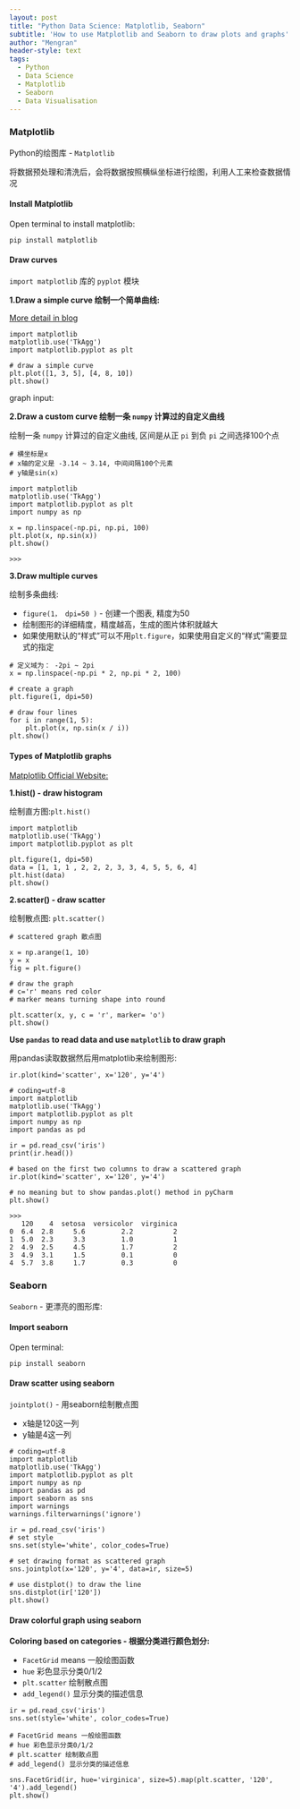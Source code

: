 ```yaml
---
layout: post
title: "Python Data Science: Matplotlib, Seaborn"
subtitle: 'How to use Matplotlib and Seaborn to draw plots and graphs'
author: "Mengran"
header-style: text
tags:
  - Python
  - Data Science
  - Matplotlib
  - Seaborn
  - Data Visualisation
---
```


### Matplotlib

Python的绘图库 - `Matplotlib`

将数据预处理和清洗后，会将数据按照横纵坐标进行绘图，利用人工来检查数据情况

#### Install Matplotlib

Open terminal to install matplotlib:

`pip install matplotlib`

#### Draw curves

`import matplotlib` 库的 `pyplot` 模块

**1.Draw a simple curve 绘制一个简单曲线:**

[More detail in blog](shttps://blog.csdn.net/whereismatrix/article/details/78195783)

```vim
import matplotlib
matplotlib.use('TkAgg')
import matplotlib.pyplot as plt

# draw a simple curve
plt.plot([1, 3, 5], [4, 8, 10])
plt.show()

```

graph input:


**2.Draw a custom curve 绘制一条 `numpy` 计算过的自定义曲线**

绘制一条 `numpy` 计算过的自定义曲线, 区间是从正 `pi` 到负 `pi` 之间选择100个点

```vim
# 横坐标是x
# x轴的定义是 -3.14 ~ 3.14, 中间间隔100个元素
# y轴是sin(x)

import matplotlib
matplotlib.use('TkAgg')
import matplotlib.pyplot as plt
import numpy as np

x = np.linspace(-np.pi, np.pi, 100)
plt.plot(x, np.sin(x))
plt.show()

>>>

```

**3.Draw multiple curves**

绘制多条曲线:
- `figure(1， dpi=50 )` - 创建一个图表, 精度为50
- 绘制图形的详细精度，精度越高，生成的图片体积就越大
- 如果使用默认的“样式”可以不用`plt.figure`，如果使用自定义的“样式”需要显式的指定

```vim
# 定义域为： -2pi ~ 2pi
x = np.linspace(-np.pi * 2, np.pi * 2, 100)

# create a graph
plt.figure(1, dpi=50)

# draw four lines
for i in range(1, 5):
    plt.plot(x, np.sin(x / i))
plt.show()

```

#### Types of Matplotlib graphs

[Matplotlib Official Website:](https://matplotlib.org/stable/tutorials/index.html)

**1.hist() - draw histogram**

绘制直方图:`plt.hist()`

```vim
import matplotlib
matplotlib.use('TkAgg')
import matplotlib.pyplot as plt

plt.figure(1, dpi=50)
data = [1, 1, 1 , 2, 2, 2, 3, 3, 4, 5, 5, 6, 4]
plt.hist(data)
plt.show()

```

**2.scatter() - draw scatter**

绘制散点图: `plt.scatter()`

```vim
# scattered graph 散点图

x = np.arange(1, 10)
y = x
fig = plt.figure()

# draw the graph
# c='r' means red color
# marker means turning shape into round

plt.scatter(x, y, c = 'r', marker= 'o')
plt.show()
```

**Use `pandas` to read data and use `matplotlib` to draw graph**

用pandas读取数据然后用matplotlib来绘制图形:

`ir.plot(kind='scatter', x='120', y='4')`

```vim
# coding=utf-8
import matplotlib
matplotlib.use('TkAgg')
import matplotlib.pyplot as plt
import numpy as np
import pandas as pd

ir = pd.read_csv('iris')
print(ir.head())

# based on the first two columns to draw a scattered graph
ir.plot(kind='scatter', x='120', y='4')

# no meaning but to show pandas.plot() method in pyCharm
plt.show()

>>>
   120    4  setosa  versicolor  virginica
0  6.4  2.8     5.6         2.2          2
1  5.0  2.3     3.3         1.0          1
2  4.9  2.5     4.5         1.7          2
3  4.9  3.1     1.5         0.1          0
4  5.7  3.8     1.7         0.3          0
```

### Seaborn

`Seaborn` - 更漂亮的图形库:

#### Import seaborn

Open terminal: 

`pip install seaborn`

#### Draw scatter using seaborn

`jointplot()` - 用seaborn绘制散点图
- x轴是120这一列
- y轴是4这一列

```vim
# coding=utf-8
import matplotlib
matplotlib.use('TkAgg')
import matplotlib.pyplot as plt
import numpy as np
import pandas as pd
import seaborn as sns
import warnings
warnings.filterwarnings('ignore')

ir = pd.read_csv('iris')
# set style
sns.set(style='white', color_codes=True)

# set drawing format as scattered graph
sns.jointplot(x='120', y='4', data=ir, size=5)

# use distplot() to draw the line
sns.distplot(ir['120'])
plt.show()

```

#### Draw colorful graph using seaborn

**Coloring based on categories - 根据分类进行颜色划分:**
- `FacetGrid` means 一般绘图函数
- `hue` 彩色显示分类0/1/2
- `plt.scatter` 绘制散点图
- `add_legend()` 显示分类的描述信息

```vim
ir = pd.read_csv('iris')
sns.set(style='white', color_codes=True)

# FacetGrid means 一般绘图函数
# hue 彩色显示分类0/1/2
# plt.scatter 绘制散点图
# add_legend() 显示分类的描述信息

sns.FacetGrid(ir, hue='virginica', size=5).map(plt.scatter, '120', '4').add_legend()
plt.show()

```

